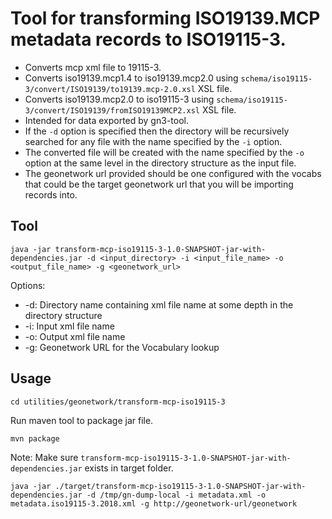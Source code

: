 
# Tool for transforming ISO19139.MCP metadata records to ISO19115-3.
- Converts mcp xml file to 19115-3.
- Converts iso19139.mcp1.4 to iso19139.mcp2.0 using `schema/iso19115-3/convert/ISO19139/to19139.mcp-2.0.xsl` XSL file.
- Converts iso19139.mcp2.0 to iso19115-3 using `schema/iso19115-3/convert/ISO19139/fromISO19139MCP2.xsl` XSL file.
- Intended for data exported by gn3-tool.
- If the `-d` option is specified then the directory will be recursively searched for any file with the name specified by the `-i` option. 
- The converted file will be created with the name specified by the `-o` option at the same level in the directory structure as the input file.
- The geonetwork url provided should be one configured with the vocabs that could be the target geonetwork url that you will be importing records into.

## Tool

```
java -jar transform-mcp-iso19115-3-1.0-SNAPSHOT-jar-with-dependencies.jar -d <input_directory> -i <input_file_name> -o <output_file_name> -g <geonetwork_url>
```
Options:
- -d: Directory name containing xml file name at some depth in the directory structure
- -i: Input xml file name
- -o: Output xml file name
- -g: Geonetwork URL for the Vocabulary lookup

## Usage

```
cd utilities/geonetwork/transform-mcp-iso19115-3
```
Run maven tool to package jar file. 
```
mvn package
```
Note: Make sure `transform-mcp-iso19115-3-1.0-SNAPSHOT-jar-with-dependencies.jar` exists in target folder. 
```
java -jar ./target/transform-mcp-iso19115-3-1.0-SNAPSHOT-jar-with-dependencies.jar -d /tmp/gn-dump-local -i metadata.xml -o metadata.iso19115-3.2018.xml -g http://geonetwork-url/geonetwork
```





